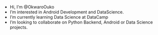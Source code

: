 - Hi, I’m @OkwaroOuko
- I’m interested in Android Development and DataScience.
- I’m currently learning Data Science at DataCamp
- I’m looking to collaborate on Python Backend, Android or Data Science projects.

<!---
OkwaroOuko/OkwaroOuko is a ✨ special ✨ repository because its `README.md` (this file) appears on your GitHub profile.
You can click the Preview link to take a look at your changes.
--->
